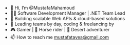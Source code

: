 - 👋 Hi, I’m @MustafaMahamoud
- 👨‍💻 Software Development Manager | .NET Team Lead  
- 🚀 Building scalable Web APIs & cloud-based solutions
- 📌 Leading teams by day, coding & freelancing by 
- 🎮 Gamer | 🐎 Horse rider | 🌵 Desert adventurer
- 📫 How to reach me mustafatayea@gmail.com

<!---
MustafaMahamoud/MustafaMahamoud is a ✨ special ✨ repository because its `README.md` (this file) appears on your GitHub profile.
You can click the Preview link to take a look at your changes.
--->
